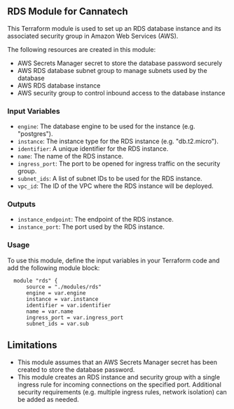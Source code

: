 ## RDS Module for Cannatech

This Terraform module is used to set up an RDS database instance and its associated security group in Amazon Web Services (AWS).

The following resources are created in this module:

-   AWS Secrets Manager secret to store the database password securely
-   AWS RDS database subnet group to manage subnets used by the database
-   AWS RDS database instance
-   AWS security group to control inbound access to the database instance

### Input Variables

-   `engine`: The database engine to be used for the instance (e.g. "postgres").
-   `instance`: The instance type for the RDS instance (e.g. "db.t2.micro").
-   `identifier`: A unique identifier for the RDS instance.
-   `name`: The name of the RDS instance.
-   `ingress_port`: The port to be opened for ingress traffic on the security group.
-   `subnet_ids`: A list of subnet IDs to be used for the RDS instance.
-   `vpc_id`: The ID of the VPC where the RDS instance will be deployed.

### Outputs

-   `instance_endpoint`: The endpoint of the RDS instance.
-   `instance_port`: The port used by the RDS instance.

### Usage

To use this module, define the input variables in your Terraform code and add the following module block:

      module "rds" {
	      source = "./modules/rds"
	      engine = var.engine
	      instance = var.instance
	      identifier = var.identifier
	      name = var.name
	      ingress_port = var.ingress_port
	      subnet_ids = var.sub

## Limitations

-   This module assumes that an AWS Secrets Manager secret has been created to store the database password.
-   This module creates an RDS instance and security group with a single ingress rule for incoming connections on the specified port. Additional security requirements (e.g. multiple ingress rules, network isolation) can be added as needed.